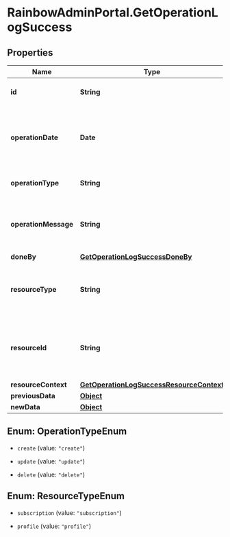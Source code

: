 # RainbowAdminPortal.GetOperationLogSuccess

## Properties

Name | Type | Description | Notes
------------ | ------------- | ------------- | -------------
**id** | **String** | Operation log unique identifier | 
**operationDate** | **Date** | Date when the operation has been performed by the administrator | 
**operationType** | **String** | Type of performed operation | 
**operationMessage** | **String** | Optional string which can be used to describe the operation | [optional] 
**doneBy** | [**GetOperationLogSuccessDoneBy**](GetOperationLogSuccessDoneBy.md) |  | 
**resourceType** | **String** | Type of the resource on which the operation has been performed | 
**resourceId** | **String** | Unique identifier of the resource on which the operation has been performed | 
**resourceContext** | [**GetOperationLogSuccessResourceContext**](GetOperationLogSuccessResourceContext.md) |  | 
**previousData** | [**Object**](.md) |  | 
**newData** | [**Object**](.md) |  | 



## Enum: OperationTypeEnum


* `create` (value: `"create"`)

* `update` (value: `"update"`)

* `delete` (value: `"delete"`)





## Enum: ResourceTypeEnum


* `subscription` (value: `"subscription"`)

* `profile` (value: `"profile"`)




